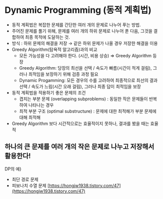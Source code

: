 # Dynamic Programming (동적 계획법)

- 동적 계획법은 복잡한 문제를 간단한 여러 개의 문제로 나누어 푸는 방법.
- 주어진 문제를 풀기 위해, 문제를 여러 개의 하위 문제로 나누어 푼 다음, 그것을 결합하여 최종 목적에 도달하는 것.
- 방식 : 하위 문제의 해결을 저장 → 같은 하위 문제가 나올 경우 저장한 해결을 이용
- Greedy Algorithm(탐욕적 알고리즘)과의 비교
    - 모든 가능성을 다 고려해야 한다. (시간, 비용 상승) ⇒ Greedy Algorithm 등장
    - Greedy Algorithm: 당장의 최선을 선택 / 속도가 빠름(시간이 적게 걸림), 그러나 최적임을 보장하기 위해 검증 과정 필요
    - Dynamic Progamming: 모든 경우의 수를 고려하여 최종적으로 최선의 결과 선택 / 속도가 느림(시간 오래 걸림), 그러나 최종 답이 최적임을 보장
- 동적 계획법을 적용하기 좋은 문제의 조건
    - 겹치는 부분 문제 (overlapping subproblems) : 동일한 작은 문제들이 반복하여 나타나는 경우
    - 최적 부분 구조 (optimal substructure) : 문제에 대한 최적해가 부분 문제에 대해 최적해
- Greedy Algorithm 보다 시간적으로는 효율적이지 못하나, 결과를 봤을 때는 효율적

## 하나의 큰 문제를 여러 개의 작은 문제로 나누고 저장해서 활용한다!

DP의 예)

- 최단 경로 문제
- 피보나치 수열 문제
[https://hongjw1938.tistory.com/47](https://hongjw1938.tistory.com/47)